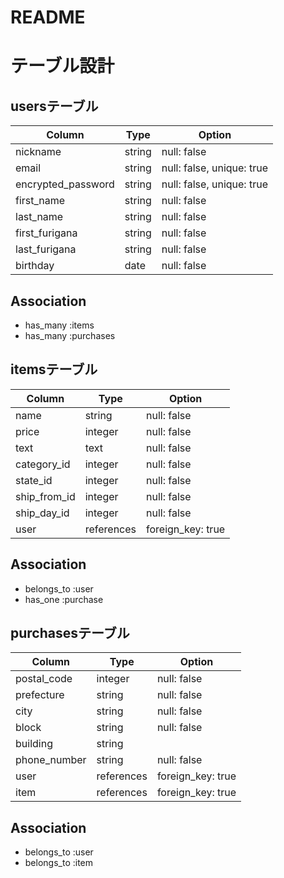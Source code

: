 # README

# テーブル設計

## usersテーブル

| Column                   | Type    | Option                   | 
| ------------------------ | ------- | ------------------------ | 
| nickname                 | string  | null: false              | 
| email                    | string  | null: false, unique: true| 
| encrypted_password       | string  | null: false, unique: true| 
| first_name               | string  | null: false              |
| last_name                | string  | null: false              | 
| first_furigana           | string  | null: false              | 
| last_furigana            | string  | null: false              | 
| birthday                 | date    | null: false              | 

## Association
+ has_many :items
+ has_many :purchases

## itemsテーブル

| Column       | Type       | Option            | 
| ------------ | ---------- | ----------------- | 
| name         | string     | null: false       | 
| price        | integer    | null: false       | 
| text         | text       | null: false       | 
| category_id  | integer    | null: false       | 
| state_id     | integer    | null: false       | 
| ship_from_id | integer    | null: false       | 
| ship_day_id  | integer    | null: false       | 
| user         | references | foreign_key: true | 

## Association

+ belongs_to :user
+ has_one :purchase

## purchasesテーブル

| Column       | Type       | Option            | 
| ------------ | ---------- | ----------------- | 
| postal_code  | integer    | null: false       | 
| prefecture   | string     | null: false       | 
| city         | string     | null: false       | 
| block        | string     | null: false       | 
| building     | string     |                   | 
| phone_number | string     | null: false       | 
| user         | references | foreign_key: true | 
| item         | references | foreign_key: true | 

## Association

+ belongs_to :user
+ belongs_to :item

